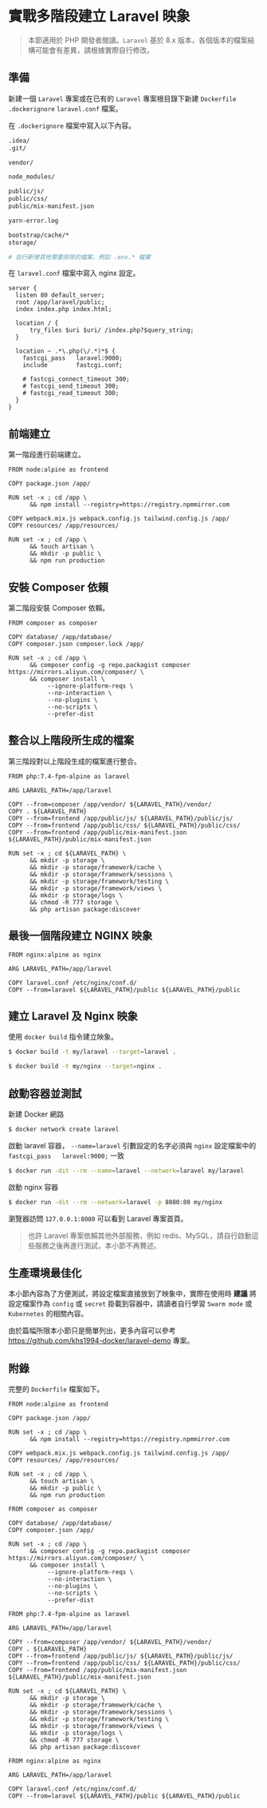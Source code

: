# 實戰多階段建立 Laravel 映象

> 本節適用於 PHP 開發者閱讀。`Laravel` 基於 8.x 版本，各個版本的檔案結構可能會有差異，請根據實際自行修改。

## 準備

新建一個 `Laravel` 專案或在已有的 `Laravel` 專案根目錄下新建 `Dockerfile` `.dockerignore` `laravel.conf` 檔案。

在 `.dockerignore` 檔案中寫入以下內容。

```bash
.idea/
.git/

vendor/

node_modules/

public/js/
public/css/
public/mix-manifest.json

yarn-error.log

bootstrap/cache/*
storage/

# 自行新增其他需要排除的檔案，例如 .env.* 檔案
```

在 `laravel.conf` 檔案中寫入 nginx 設定。

```nginx
server {
  listen 80 default_server;
  root /app/laravel/public;
  index index.php index.html;

  location / {
      try_files $uri $uri/ /index.php?$query_string;
  }

  location ~ .*\.php(\/.*)*$ {
    fastcgi_pass   laravel:9000;
    include        fastcgi.conf;

    # fastcgi_connect_timeout 300;
    # fastcgi_send_timeout 300;
    # fastcgi_read_timeout 300;
  }
}
```

## 前端建立

第一階段進行前端建立。

```docker
FROM node:alpine as frontend

COPY package.json /app/

RUN set -x ; cd /app \
      && npm install --registry=https://registry.npmmirror.com

COPY webpack.mix.js webpack.config.js tailwind.config.js /app/
COPY resources/ /app/resources/

RUN set -x ; cd /app \
      && touch artisan \
      && mkdir -p public \
      && npm run production
```

## 安裝 Composer 依賴

第二階段安裝 Composer 依賴。

```docker
FROM composer as composer

COPY database/ /app/database/
COPY composer.json composer.lock /app/

RUN set -x ; cd /app \
      && composer config -g repo.packagist composer https://mirrors.aliyun.com/composer/ \
      && composer install \
           --ignore-platform-reqs \
           --no-interaction \
           --no-plugins \
           --no-scripts \
           --prefer-dist
```

## 整合以上階段所生成的檔案

第三階段對以上階段生成的檔案進行整合。

```docker
FROM php:7.4-fpm-alpine as laravel

ARG LARAVEL_PATH=/app/laravel

COPY --from=composer /app/vendor/ ${LARAVEL_PATH}/vendor/
COPY . ${LARAVEL_PATH}
COPY --from=frontend /app/public/js/ ${LARAVEL_PATH}/public/js/
COPY --from=frontend /app/public/css/ ${LARAVEL_PATH}/public/css/
COPY --from=frontend /app/public/mix-manifest.json ${LARAVEL_PATH}/public/mix-manifest.json

RUN set -x ; cd ${LARAVEL_PATH} \
      && mkdir -p storage \
      && mkdir -p storage/framework/cache \
      && mkdir -p storage/framework/sessions \
      && mkdir -p storage/framework/testing \
      && mkdir -p storage/framework/views \
      && mkdir -p storage/logs \
      && chmod -R 777 storage \
      && php artisan package:discover
```

## 最後一個階段建立 NGINX 映象

```docker
FROM nginx:alpine as nginx

ARG LARAVEL_PATH=/app/laravel

COPY laravel.conf /etc/nginx/conf.d/
COPY --from=laravel ${LARAVEL_PATH}/public ${LARAVEL_PATH}/public
```

## 建立 Laravel 及 Nginx 映象

使用 `docker build` 指令建立映象。

```bash
$ docker build -t my/laravel --target=laravel .

$ docker build -t my/nginx --target=nginx .
```

## 啟動容器並測試

新建 Docker 網路

```bash
$ docker network create laravel
```

啟動 laravel 容器， `--name=laravel` 引數設定的名字必須與 `nginx` 設定檔案中的 `fastcgi_pass   laravel:9000;` 一致

```bash
$ docker run -dit --rm --name=laravel --network=laravel my/laravel
```

啟動 nginx 容器

```bash
$ docker run -dit --rm --network=laravel -p 8080:80 my/nginx
```

瀏覽器訪問 `127.0.0.1:8080` 可以看到 Laravel 專案首頁。

> 也許 Laravel 專案依賴其他外部服務，例如 redis、MySQL，請自行啟動這些服務之後再進行測試，本小節不再贅述。

## 生產環境最佳化

本小節內容為了方便測試，將設定檔案直接放到了映象中，實際在使用時 **建議** 將設定檔案作為 `config` 或 `secret` 掛載到容器中，請讀者自行學習 `Swarm mode` 或 `Kubernetes` 的相關內容。

由於篇幅所限本小節只是簡單列出，更多內容可以參考 https://github.com/khs1994-docker/laravel-demo 專案。

## 附錄

完整的 `Dockerfile` 檔案如下。

```docker
FROM node:alpine as frontend

COPY package.json /app/

RUN set -x ; cd /app \
      && npm install --registry=https://registry.npmmirror.com

COPY webpack.mix.js webpack.config.js tailwind.config.js /app/
COPY resources/ /app/resources/

RUN set -x ; cd /app \
      && touch artisan \
      && mkdir -p public \
      && npm run production

FROM composer as composer

COPY database/ /app/database/
COPY composer.json /app/

RUN set -x ; cd /app \
      && composer config -g repo.packagist composer https://mirrors.aliyun.com/composer/ \
      && composer install \
           --ignore-platform-reqs \
           --no-interaction \
           --no-plugins \
           --no-scripts \
           --prefer-dist

FROM php:7.4-fpm-alpine as laravel

ARG LARAVEL_PATH=/app/laravel

COPY --from=composer /app/vendor/ ${LARAVEL_PATH}/vendor/
COPY . ${LARAVEL_PATH}
COPY --from=frontend /app/public/js/ ${LARAVEL_PATH}/public/js/
COPY --from=frontend /app/public/css/ ${LARAVEL_PATH}/public/css/
COPY --from=frontend /app/public/mix-manifest.json ${LARAVEL_PATH}/public/mix-manifest.json

RUN set -x ; cd ${LARAVEL_PATH} \
      && mkdir -p storage \
      && mkdir -p storage/framework/cache \
      && mkdir -p storage/framework/sessions \
      && mkdir -p storage/framework/testing \
      && mkdir -p storage/framework/views \
      && mkdir -p storage/logs \
      && chmod -R 777 storage \
      && php artisan package:discover

FROM nginx:alpine as nginx

ARG LARAVEL_PATH=/app/laravel

COPY laravel.conf /etc/nginx/conf.d/
COPY --from=laravel ${LARAVEL_PATH}/public ${LARAVEL_PATH}/public
```
